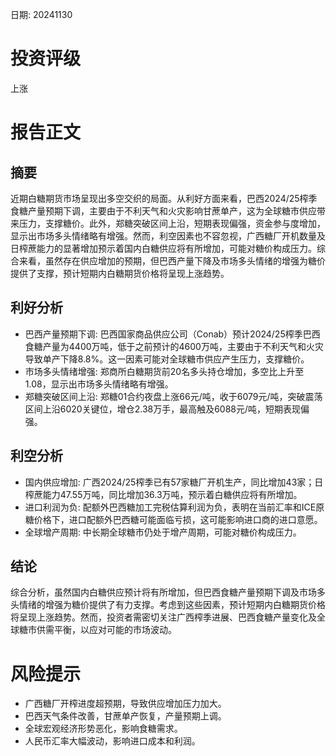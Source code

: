 
日期: 20241130

# 投资评级

上涨

# 报告正文

## 摘要

近期白糖期货市场呈现出多空交织的局面。从利好方面来看，巴西2024/25榨季食糖产量预期下调，主要由于不利天气和火灾影响甘蔗单产，这为全球糖市供应带来压力，支撑糖价。此外，郑糖突破区间上沿，短期表现偏强，资金参与度增加，显示出市场多头情绪略有增强。然而，利空因素也不容忽视，广西糖厂开机数量及日榨蔗能力的显著增加预示着国内白糖供应将有所增加，可能对糖价构成压力。综合来看，虽然存在供应增加的预期，但巴西产量下降及市场多头情绪的增强为糖价提供了支撑，预计短期内白糖期货价格将呈现上涨趋势。

## 利好分析

* 巴西产量预期下调: 巴西国家商品供应公司（Conab）预计2024/25榨季巴西食糖产量为4400万吨，低于之前预计的4600万吨，主要由于不利天气和火灾导致单产下降8.8%。这一因素可能对全球糖市供应产生压力，支撑糖价。
* 市场多头情绪增强: 郑商所白糖期货前20名多头持仓增加，多空比上升至1.08，显示出市场多头情绪略有增强。
* 郑糖突破区间上沿: 郑糖01合约夜盘上涨66元/吨，收于6079元/吨，突破震荡区间上沿6020关键位，增仓2.38万手，最高触及6088元/吨，短期表现偏强。

## 利空分析

* 国内供应增加: 广西2024/25榨季已有57家糖厂开机生产，同比增加43家；日榨蔗能力47.55万吨，同比增加36.3万吨，预示着白糖供应将有所增加。
* 进口利润为负: 配额外巴西糖加工完税估算利润为负，表明在当前汇率和ICE原糖价格下，进口配额外巴西糖可能面临亏损，这可能影响进口商的进口意愿。
* 全球增产周期: 中长期全球糖市仍处于增产周期，可能对糖价构成压力。

## 结论

综合分析，虽然国内白糖供应预计将有所增加，但巴西食糖产量预期下调及市场多头情绪的增强为糖价提供了有力支撑。考虑到这些因素，预计短期内白糖期货价格将呈现上涨趋势。然而，投资者需密切关注广西榨季进展、巴西食糖产量变化及全球糖市供需平衡，以应对可能的市场波动。

# 风险提示

* 广西糖厂开榨进度超预期，导致供应增加压力加大。
* 巴西天气条件改善，甘蔗单产恢复，产量预期上调。
* 全球宏观经济形势恶化，影响食糖需求。
* 人民币汇率大幅波动，影响进口成本和利润。
